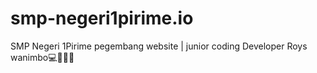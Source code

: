 # smp-negeri1pirime.io
SMP Negeri 1Pirime pegembang website | junior coding Developer  Roys wanimbo💻📝🔥✅
